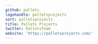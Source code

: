 ```yaml
---
github: pallets
logohandle: palletsprojects
sort: palletsprojects
title: Pallets Projects
twitter: PalletsTeam
website: 'https://palletsprojects.com/'
---
```

